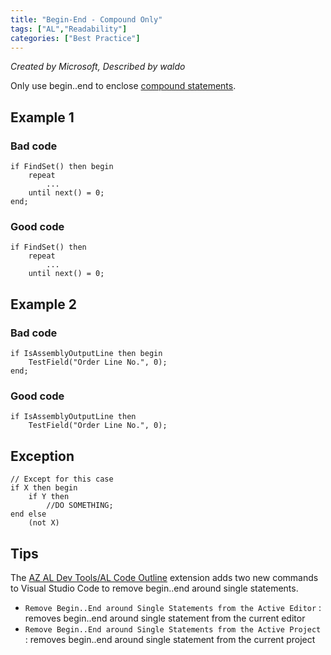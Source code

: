 ```yaml
---
title: "Begin-End - Compound Only"
tags: ["AL","Readability"]
categories: ["Best Practice"]
---
```


_Created by Microsoft, Described by waldo_

Only use begin..end to enclose [compound statements](https://docs.microsoft.com/en-us/cpp/c-language/compound-statement-c?view=msvc-170#:~:text=A%20compound%20statement%20%28also%20called%20a%20%22block%22%29%20typically,appear%20at%20the%20head%20of%20a%20compound%20statement.).

## Example 1

### Bad code

```AL
if FindSet() then begin
    repeat
        ...
    until next() = 0;
end;
```

### Good code

```AL
if FindSet() then
    repeat
        ...
    until next() = 0;
```

## Example 2

### Bad code

```AL
if IsAssemblyOutputLine then begin
    TestField("Order Line No.", 0);
end;
```

### Good code

```AL
if IsAssemblyOutputLine then
    TestField("Order Line No.", 0);
```

## Exception

```AL
// Except for this case
if X then begin
    if Y then 
        //DO SOMETHING;
end else 
    (not X)
```

## Tips

The [AZ AL Dev Tools/AL Code Outline](https://marketplace.visualstudio.com/items?itemName=andrzejzwierzchowski.al-code-outline) extension adds two new commands to Visual Studio Code to remove begin..end around single statements.

- `Remove Begin..End around Single Statements from the Active Editor` : removes begin..end around single statement from the current editor
- `Remove Begin..End around Single Statements from the Active Project` : removes begin..end around single statement from the current project
